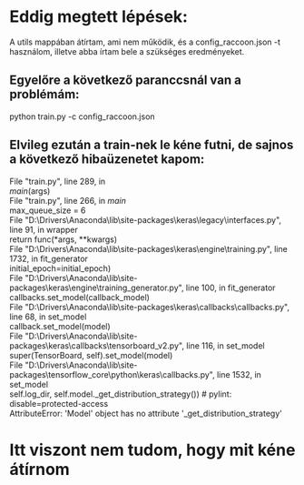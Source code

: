# Eddig megtett lépések:
A utils mappában átírtam, ami nem működik, és a config_raccoon.json -t használom, illetve abba írtam bele a szükséges eredményeket.

## Egyelőre a következő paranccsnál van a problémám:

 python train.py -c config_raccoon.json

## Elvileg ezután a train-nek le kéne futni, de sajnos a következő hibaüzenetet kapom:

 File "train.py", line 289, in <module>  
    _main_(args)  
  File "train.py", line 266, in _main_  
    max_queue_size   = 6  
  File "D:\Drivers\Anaconda\lib\site-packages\keras\legacy\interfaces.py", line 91, in wrapper  
    return func(*args, **kwargs)  
  File "D:\Drivers\Anaconda\lib\site-packages\keras\engine\training.py", line 1732, in fit_generator  
    initial_epoch=initial_epoch)  
  File "D:\Drivers\Anaconda\lib\site-packages\keras\engine\training_generator.py", line 100, in fit_generator  
    callbacks.set_model(callback_model)  
  File "D:\Drivers\Anaconda\lib\site-packages\keras\callbacks\callbacks.py", line 68, in set_model  
    callback.set_model(model)  
  File "D:\Drivers\Anaconda\lib\site-packages\keras\callbacks\tensorboard_v2.py", line 116, in set_model  
    super(TensorBoard, self).set_model(model)  
  File "D:\Drivers\Anaconda\lib\site-packages\tensorflow_core\python\keras\callbacks.py", line 1532, in set_model  
    self.log_dir, self.model._get_distribution_strategy())  # pylint: disable=protected-access  
AttributeError: 'Model' object has no attribute '_get_distribution_strategy'  

# Itt viszont nem tudom, hogy mit kéne átírnom 

